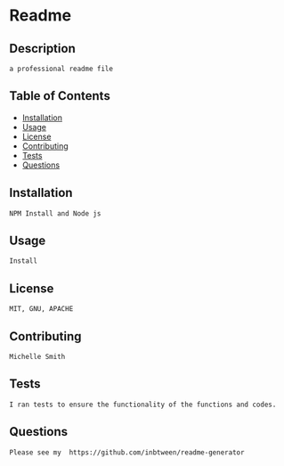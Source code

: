 # Readme

  ## Description
  ```
  a professional readme file
  ```
  ## Table of Contents

  * [Installation](#installation)
  * [Usage](#usage)
  * [License](#license)
  * [Contributing](#contributing)
  * [Tests](#tests)
  * [Questions](#questions)

  ## Installation
  ```
  NPM Install and Node js
  ```

  ## Usage
  ```
  Install
  ```

  ## License
  ```
  MIT, GNU, APACHE
  ```

  ## Contributing
  ```
  Michelle Smith
  ```

  ## Tests
  ```
  I ran tests to ensure the functionality of the functions and codes.
  ```

  ## Questions
  ```
  Please see my  https://github.com/inbtween/readme-generator
  ```
  